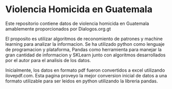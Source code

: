 # Violencia Homicida en Guatemala

Este repositorio contiene datos de violencia homicida en Guatemala amablemente proporcionados por Dialogos.org.gt

El proposito es utilizar algoritmos de reconomiento de patrones y machine learning para analizar la informacion. Se ha utilizado python como lenguaje de programacion y plataforma, Pandas como herramienta para manejar la gran cantidad de informacion y SKLearn junto con algoritmos desarrollados por el autor para el analisis de los datos. 

Inicialmente, los datos en formato pdf fueron convertidos a excel utilizando ilovepdf.com. Esta pagina proveyo la mejor conversion inicial de datos a una formato utilizable para ser leidos en python utilizando la libreria pandas.


